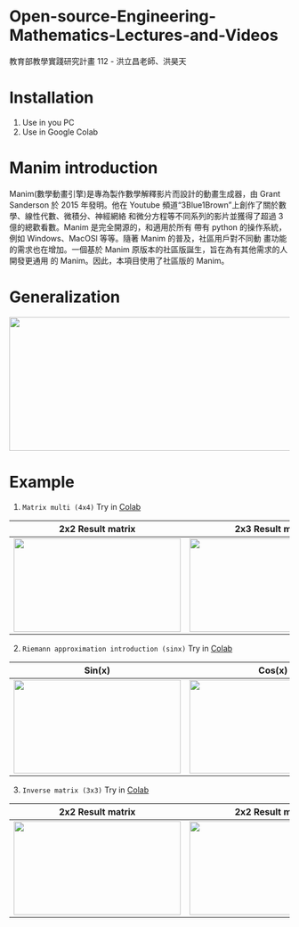 # Open-source-Engineering-Mathematics-Lectures-and-Videos
教育部教學實踐研究計畫 112 - 洪立昌老師、洪昊天

# Installation

1. Use in you PC
2. Use in Google Colab 

# Manim introduction
Manim(數學動畫引擎)是專為製作數學解釋影片而設計的動畫生成器，由 Grant Sanderson 於 2015 年發明。他在 Youtube 頻道“3Blue1Brown”上創作了關於數學、線性代數、微積分、神經網絡 和微分方程等不同系列的影片並獲得了超過 3 億的總歡看數。Manim 是完全開源的，和適用於所有 帶有 python 的操作系統，例如 Windows、MacOSl 等等。隨著 Manim 的普及，社區用戶對不同動 畫功能的需求也在增加。一個基於 Manim 原版本的社區版誕生，旨在為有其他需求的人開發更通用 的 Manim。因此，本項目使用了社區版的 Manim。


# Generalization

<img src="https://github.com/isaacgbhk/Open-sourced-Engineering-Mathematics-Lectures-and-Videos/blob/main/Demo/MatrixMulti_Colab.gif" width="900" height="240">

# Example 
1. `Matrix multi (4x4)` Try in [Colab](https://drive.google.com/file/d/1SutSamgFVJxuQFP5_vDAQiy9MTeivPm_/view?usp=sharing)
  
2x2 Result matrix             |  2x3 Result matrix
:-------------------------:|:-------------------------:
<img src="https://github.com/isaacgbhk/Open-sourced-Engineering-Mathematics-Lectures-and-Videos/blob/main/Demo/MatrixMulti_2x2.gif" width="300" height="168">  |  <img src="https://github.com/isaacgbhk/Open-sourced-Engineering-Mathematics-Lectures-and-Videos/blob/main/Demo/MatrixMulti_2x3.gif" width="300" height="168">

2. `Riemann approximation introduction (sinx)` Try in [Colab](https://drive.google.com/file/d/1eS5L8gvYqzUMSzljNrKJ2luhI0cMO3qM/view?usp=sharing)

  
Sin(x)             |  Cos(x)
:-------------------------:|:-------------------------:
<img src="https://github.com/isaacgbhk/Open-sourced-Engineering-Mathematics-Lectures-and-Videos/blob/main/Demo/IntegrateArea_sin.gif" width="300" height="168">  |  <img src="https://github.com/isaacgbhk/Open-sourced-Engineering-Mathematics-Lectures-and-Videos/blob/main/Demo/IntegrateArea_cos.gif" width="300" height="168">

  
3. `Inverse matrix (3x3)` Try in [Colab](https://drive.google.com/file/d/1Zv6XxWXivByXfGLP_jUFQ8JQVvwpXexj/view?usp=sharing)

2x2 Result matrix             |  2x2 Result matrix
:-------------------------:|:-------------------------:
<img src="https://github.com/isaacgbhk/Open-sourced-Engineering-Mathematics-Lectures-and-Videos/blob/main/Demo/Inverse%20Matrix_2x2_1.gif" width="300" height="168">  |  <img src="https://github.com/isaacgbhk/Open-sourced-Engineering-Mathematics-Lectures-and-Videos/blob/main/Demo/Inverse%20Matrix_2x2_2.gif" width="300" height="168">
